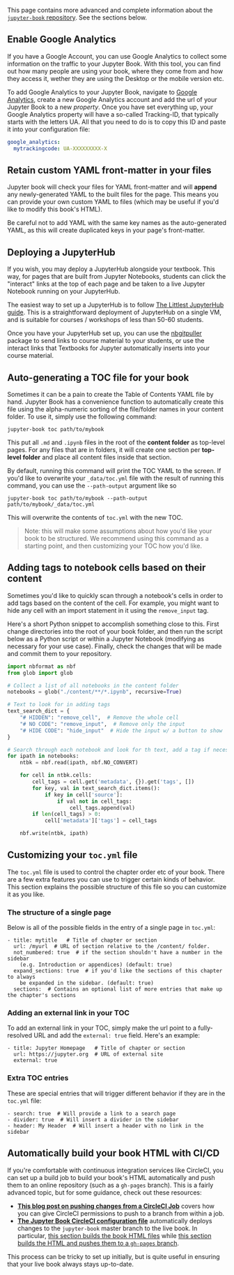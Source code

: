 This page contains more advanced and complete information about the
[`jupyter-book` repository](https://github.com/jupyter/jupyter-book). See the sections below.


## Enable Google Analytics

If you have a Google Account, you can use Google Analytics to collect some
information on the traffic to your Jupyter Book. With this tool, you can find
out how many people are using your book, where they come from and how they
access it, wether they are using the Desktop or the mobile version etc.

To add Google Analytics to your Jupyter Book, navigate to
[Google Analytics](https://analytics.google.com/analytics/web/), create a new
Google Analytics account and add the url of your Jupyter Book to a new
*property*. Once you have set everything up, your Google Analytics property
will have a so-called Tracking-ID, that typically starts with the letters UA.
All that you need to do is to copy this ID and paste it into your
configuration file:

```yaml
google_analytics:
  mytrackingcode: UA-XXXXXXXXX-X
```

## Retain custom YAML front-matter in your files

Jupyter book will check your files for YAML front-matter and will **append**
any newly-generated YAML to the built files for the page. This means you
can provide your own custom YAML to files (which may be useful if you'd like
to modify this book's HTML).

Be careful not to add YAML with the same key names as the auto-generated YAML, as
this will create duplicated keys in your page's front-matter.


## Deploying a JupyterHub

If you wish, you may deploy a JupyterHub alongside your textbook. This way, for pages that are built from
Jupyter Notebooks, students can click the "interact" links
at the top of each page and be taken to a live Jupyter Notebook running on your JupyterHub.

The easiest way to set up a JupyterHub is to follow [The Littlest JupyterHub guide](https://the-littlest-jupyterhub.readthedocs.io/en/latest/index.html).
This is a straightforward deployment of JupyterHub on a single VM, and is suitable for
courses / workshops of less than 50-60 students.

Once you have your JupyterHub set up, you can use the [nbgitpuller](https://github.com/data-8/nbgitpuller)
package to send links to course material to your students, or use the interact links that Textbooks for Jupyter
automatically inserts into your course material.

## Auto-generating a TOC file for your book

Sometimes it can be a pain to create the Table of Contents YAML file by hand.
Jupyter Book has a convenience function to automatically create this file
using the alpha-numeric sorting of the file/folder names in your content folder.
To use it, simply use the following command:

```
jupyter-book toc path/to/mybook
```

This put all `.md` and `.ipynb` files in the root of the **content folder**
as top-level pages. For any files that are in folders, it will create one
section per **top-level folder** and place all content files inside that
section.

By default, running this command will print the TOC YAML to the screen.
If you'd like to overwrite your `_data/toc.yml` file with the result of
running this command, you can use the `--path-output` argument like so

```
jupyter-book toc path/to/mybook --path-output path/to/mybook/_data/toc.yml
```

This will overwrite the contents of `toc.yml` with the new TOC.

> Note: this will make some assumptions about how you'd like your book to
> be structured. We recommend using this command as a starting point, and
> then customizing your TOC how you'd like.


## Adding tags to notebook cells based on their content

Sometimes you'd like to quickly scan through a notebook's cells in order to
add tags based on the content of the cell. For example, you might want to
hide any cell with an import statement in it using the `remove_input` tag.

Here's a short Python snippet to accomplish something close to this.
First change directories into the root of your book folder, and then
run the script below as a Python script or within a Jupyter Notebook
(modifying as necessary for your use case).
Finally, check the changes that will be made and commit them to your repository.

```python
import nbformat as nbf
from glob import glob

# Collect a list of all notebooks in the content folder
notebooks = glob("./content/**/*.ipynb", recursive=True)

# Text to look for in adding tags
text_search_dict = {
    "# HIDDEN": "remove_cell",  # Remove the whole cell
    "# NO CODE": "remove_input",  # Remove only the input
    "# HIDE CODE": "hide_input"  # Hide the input w/ a button to show
}

# Search through each notebook and look for th text, add a tag if necessary
for ipath in notebooks:
    ntbk = nbf.read(ipath, nbf.NO_CONVERT)

    for cell in ntbk.cells:
        cell_tags = cell.get('metadata', {}).get('tags', [])
        for key, val in text_search_dict.items():
            if key in cell['source']:
                if val not in cell_tags:
                    cell_tags.append(val)
        if len(cell_tags) > 0:
            cell['metadata']['tags'] = cell_tags

    nbf.write(ntbk, ipath)
```

## Customizing your `toc.yml` file

The `toc.yml` file is used to control the chapter order etc of your book.
There are a few extra features you can use to trigger certain kinds of behavior.
This section explains the possible structure of this file so you can customize it
as you like.

### The structure of a single page

Below is all of the possible fields in the entry of a single page in `toc.yml`:

```
- title: mytitle   # Title of chapter or section
  url: /myurl  # URL of section relative to the /content/ folder.
  not_numbered: true  # if the section shouldn't have a number in the sidebar
    (e.g. Introduction or appendices) (default: true)
  expand_sections: true  # if you'd like the sections of this chapter to always
    be expanded in the sidebar. (default: true)
  sections:  # Contains an optional list of more entries that make up the chapter's sections
```

### Adding an external link in your TOC

To add an external link in your TOC, simply make the url point to a fully-resolved
URL and add the `external: true` field. Here's an example:

```
- title: Jupyter Homepage   # Title of chapter or section
  url: https://jupyter.org  # URL of external site
  external: true
```

### Extra TOC entries

These are special entries that will trigger different behavior if they are
in the `toc.yml` file:

```
- search: true  # Will provide a link to a search page
- divider: true  # Will insert a divider in the sidebar
- header: My Header  # Will insert a header with no link in the sidebar
```

## Automatically build your book HTML with CI/CD

If you're comfortable with continuous integration services like CircleCI, you can set up
a build job to build your book's HTML automatically and push them to an online repository
(such as a `gh-pages` branch). This is a fairly advanced topic, but for some guidance,
check out these resources:

* **[This blog post on pushing changes from a CircleCI Job](https://predictablynoisy.com/circleci-mirror)**
  covers how you can give CircleCI permissions to push to a branch from within a job.
* **[The Jupyter Book CircleCI configuration file](https://github.com/jupyter/jupyter-book/blob/master/.circleci/config.yml)**
  automatically deploys changes to the `jupyter-book` master branch to the live book. In
  particular, [this section builds the book HTML files](https://github.com/jupyter/jupyter-book/blob/master/.circleci/config.yml#L74)
  while [this section builds the HTML and pushes them to a `gh-pages` branch](https://github.com/jupyter/jupyter-book/blob/master/.circleci/config.yml#L31).

This process can be tricky to set up initially, but is quite useful in ensuring that your live book
always stays up-to-date.
